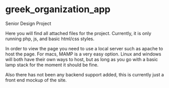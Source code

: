 greek_organization_app
======================

Senior Design Project

Here you will find all attached files for the project. Currently, it is only running php, js, and basic html/css styles. 

In order to view the page you need to use a local server such as apache to host the page. For macs, MAMP is a very easy option. 
Linux and windows will both have their own ways to host, but as long as you go with a basic lamp stack for the moment it should 
be fine. 

Also there has not been any backend support added, this is currently just a front end mockup of the site. 
